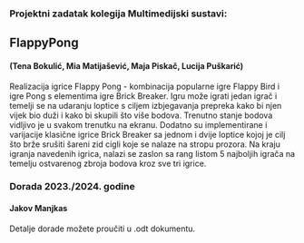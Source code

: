 <h3> Projektni zadatak kolegija Multimedijski sustavi: </h3>
<h2> FlappyPong </h2>
<h4>(Tena Bokulić, Mia Matijašević, Maja Piskač, Lucija Puškarić) </h4>

Realizacija igrice Flappy Pong - kombinacija popularne igre Flappy Bird i igre Pong s elementima igre Brick Breaker. Igru može igrati jedan igrač i temelji se na udaranju loptice s ciljem izbjegavanja prepreka kako bi njen vijek bio duži i kako bi skupili što više bodova. Trenutno stanje bodova vidljivo je u svakom trenutku na ekranu. Dodatno su implementirane i varijacije klasične igrice Brick Breaker sa jednom i dvije loptice kojoj je cilj što brže srušiti šareni zid cigli koje se nalaze na stropu prozora. Na kraju igranja navedenih igrica, nalazi se zaslon sa rang listom 5 najboljih igrača na temelju ostvarenog zbroja bodova kroz sve tri igrice.


<h3> Dorada 2023./2024. godine</h3>
<h4> Jakov Manjkas </h4>

Detalje dorade možete proučiti u .odt dokumentu.
